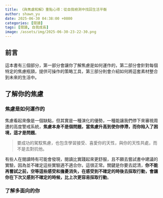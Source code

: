 ```yaml
---
title: 《與焦慮和解》重點心得：從自我檢測中找回生活平衡
author: shawn_yu
date: 2025-06-30 04:38:00 +0800
categories: [閱讀]
tags: [閱讀, 自我成長]
image: /assets/img/2025-06-30-23-22-30.png
---
```


## 前言

這本書有三個部分，第一部分會讓你了解焦慮是如何運作的，第二部分會針對每個特定的焦慮瓶頸，提供可操作的策略工具，第三部分則會介紹如何將這套素材整合到未來的生活中。

## 了解你的焦慮

### 焦慮是如何運作的

焦慮看起來像是一個缺點，但其實是一種演化的優勢，一種能讓我們停下來審視周遭的高度警戒系統，**焦慮本身不是個問題，當焦慮升高到使你停滯，而你陷入了困境，這才是問題**。

> 要成功的駕馭焦慮，也包含學習接受、喜愛你的天性，與你的天性共處，而不是去對抗他。


有些人在閱讀時有可能會發現，閱讀比實踐起來更舒服，且不願去嘗試書中建議的實驗，因為並不確定這些實驗適不適合你，這很正常。關鍵是你要去認清，**你不能再嘗試之前，空等這些感受和擔憂消失，在感受到不確定的時後去採取行動，會讓你在下次又感到不確定的時候，比上次更容易採取行動**。

### 了解多面向的你

